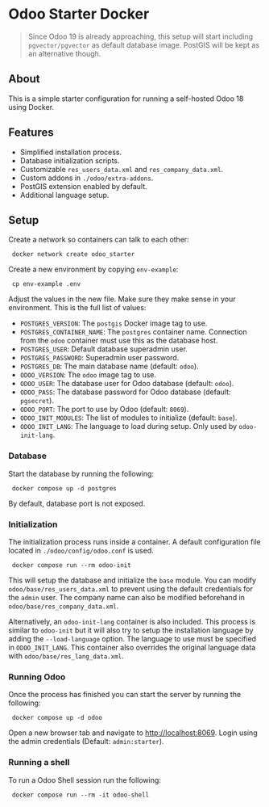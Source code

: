 # Odoo Starter Docker #

 > Since Odoo 19 is already approaching, this setup will start including `pgvector/pgvector` as default database image. PostGIS will be kept as an alternative though.

## About ##

This is a simple starter configuration for running a self-hosted Odoo 18 using Docker.

## Features ##

 - Simplified installation process.
 - Database initialization scripts.
 - Customizable `res_users_data.xml` and `res_company_data.xml`.
 - Custom addons in `./odoo/extra-addons`.
 - PostGIS extension enabled by default.
 - Additional language setup.

## Setup ##

Create a network so containers can talk to each other:

```
 docker network create odoo_starter
```

Create a new environment by copying `env-example`:

```
 cp env-example .env
```

Adjust the values in the new file. Make sure they make sense in your environment. This is the full list of values:

 - `POSTGRES_VERSION`: The `postgis` Docker image tag to use.
 - `POSTGRES_CONTAINER_NAME`: The `postgres` container name. Connection from the `odoo` container must use this as the database host.
 - `POSTGRES_USER`: Default database superadmin user.
 - `POSTGRES_PASSWORD`: Superadmin user password.
 - `POSTGRES_DB`: The main database name (default: `odoo`).
 - `ODOO_VERSION`: The `odoo` image tag to use.
 - `ODOO_USER`: The database user for Odoo database (default: `odoo`).
 - `ODOO_PASS`: The database password for Odoo database (default: `pgsecret`).
 - `ODOO_PORT`: The port to use by Odoo (default: `8069`).
 - `ODOO_INIT_MODULES`: The list of modules to initialize (default: `base`).
 - `ODOO_INIT_LANG`: The language to load during setup. Only used by `odoo-init-lang`.

### Database ###

Start the database by running the following:

```
 docker compose up -d postgres
```

By default, database port is not exposed.

### Initialization ###

The initialization process runs inside a container. A default configuration file located in `./odoo/config/odoo.conf` is used.

```
 docker compose run --rm odoo-init
```

This will setup the database and initialize the `base` module. You can modify `odoo/base/res_users_data.xml` to prevent using the default credentials for the `admin` user. The company name can also be modified beforehand in `odoo/base/res_company_data.xml`.

Alternatively, an `odoo-init-lang` container is also included. This process is similar to `odoo-init` but it will also try to setup the installation language by adding the `--load-language` option. The language to use must be specified in `ODOO_INIT_LANG`. This container also overrides the original language data with `odoo/base/res_lang_data.xml`.

### Running Odoo ###

Once the process has finished you can start the server by running the following:

```
 docker compose up -d odoo
```

Open a new browser tab and navigate to [http://localhost:8069](http://localhost:8069). Login using the admin credentials (Default: `admin:starter`).

### Running a shell ###

To run a Odoo Shell session run the following:

```
 docker compose run --rm -it odoo-shell
```
